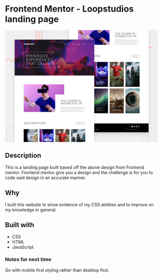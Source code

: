 # Frontend Mentor - Loopstudios landing page

![Design preview for the Loopstudios landing page coding challenge](./design/desktop-preview.jpg)

## Description

This is a landing page built based off the above design from Frontend mentor. Frontend mentor give you a design and the challenge is for you to code said design in an accurate manner.

## Why

I built this website to show evidence of my CSS abilities and to improve on my knowledge in general.

## Built with

- CSS
- HTML
- JavaScript

### Notes for next time

Go with mobile first styling rather than desktop first.
